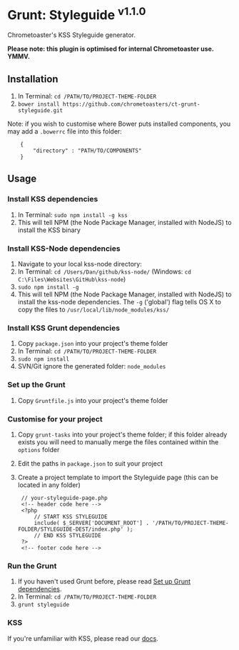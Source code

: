# Grunt: Styleguide <sup>v1.1.0</sup>

Chrometoaster's KSS Styleguide generator.

__Please note: this plugin is optimised for internal Chrometoaster use. YMMV.__

## Installation

1. In Terminal: `cd /PATH/TO/PROJECT-THEME-FOLDER`
1. `bower install https://github.com/chrometoasters/ct-grunt-styleguide.git`

Note: if you wish to customise where Bower puts installed components, you may add a `.bowerrc` file into this folder:

        {
            "directory" : "PATH/TO/COMPONENTS"
        }

## Usage

### Install KSS dependencies

1. In Terminal: `sudo npm install -g kss`
1. This will tell NPM (the Node Package Manager, installed with NodeJS) to install the KSS binary

### Install KSS-Node dependencies

1. Navigate to your local kss-node directory:
1. In Terminal: `cd /Users/Dan/github/kss-node/` (Windows: `cd ﻿C:\Files\Websites\GitHub\kss-node`)
1. `sudo npm install -g`
1. This will tell NPM (the Node Package Manager, installed with NodeJS) to install the kss-node dependencies. The `-g` ('global') flag tells OS X to copy the files to `/usr/local/lib/node_modules/kss/`

### Install KSS Grunt dependencies

1. Copy `package.json` into your project's theme folder
1. In Terminal: `cd /PATH/TO/PROJECT-THEME-FOLDER`
1. `sudo npm install`
1. SVN/Git ignore the generated folder: `node_modules`

### Set up the Grunt

1. Copy `Gruntfile.js` into your project's theme folder

### Customise for your project

1. Copy `grunt-tasks` into your project's theme folder; if this folder already exists you will need to manually merge the files contained within the `options` folder
1. Edit the paths in `package.json` to suit your project
1. Create a project template to import the Styleguide page (this can be located in any folder)

        // your-styleguide-page.php
        <!-- header code here -->
        <?php
            // START KSS STYLEGUIDE
            include( $_SERVER['DOCUMENT_ROOT'] . '/PATH/TO/PROJECT-THEME-FOLDER/STYLEGUIDE-DEST/index.php' );
            // END KSS STYLEGUIDE
        ?>
        <!-- footer code here -->

### Run the Grunt

1. If you haven't used Grunt before, please read [Set up Grunt dependencies](https://github.com/chrometoasters/frontend-grunt-boilerplate#set-up-grunt-dependencies).
1. In Terminal: `cd /PATH/TO/PROJECT-THEME-FOLDER`
1. `grunt styleguide`

### KSS

If you're unfamiliar with KSS, please read our [docs](https://github.com/chrometoasters/ct-grunt-styleguide/docs/kss/).
